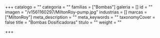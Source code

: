 +++
catalogo = ""
categoria = ""
familias = ["Bombas"]
galeria = []
id = ""
imagen = "/v1561160297/MiltonRoy-pump.jpg"
industrias = []
marcas = ["MiltonRoy"]
meta_description = ""
meta_keywords = ""
taxonomyCover = false
title = "Bombas Dosificadoras"
titulo = ""
weight = ""

+++
